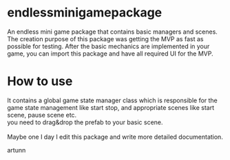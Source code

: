 # endlessminigamepackage
An endless mini game package that contains basic managers and scenes. <br>
The creation purpose of this package was getting the MVP as fast as possible for testing. After the basic mechanics are implemented in your game, you can import this package and have all required UI for the MVP. <br>

# How to use
It contains a global game state manager class which is responsible for the game state management like start stop, and appropriate scenes like start scene, pause scene etc. <br>
you need to drag&drop the prefab to your basic scene. <br>
<br>
Maybe one I day I edit this package and write more detailed documentation. <br>

artunn
